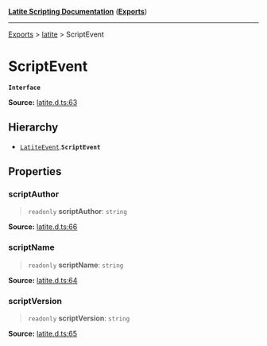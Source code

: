 [**Latite Scripting Documentation**](../../README.md) ([**Exports**](../../exports.md))

---

[Exports](../../exports.md) > [latite](../index.md) > ScriptEvent

# ScriptEvent

**`Interface`**

**Source:** [latite.d.ts:63](https://github.com/LatiteScripting/latitescripting.github.io/blob/5c29411/definitions/latite.d.ts#L63)

## Hierarchy

- [`LatiteEvent`](interface.LatiteEvent.md).**`ScriptEvent`**

## Properties

### scriptAuthor

> `readonly` **scriptAuthor**: `string`

**Source:** [latite.d.ts:66](https://github.com/LatiteScripting/latitescripting.github.io/blob/5c29411/definitions/latite.d.ts#L66)

### scriptName

> `readonly` **scriptName**: `string`

**Source:** [latite.d.ts:64](https://github.com/LatiteScripting/latitescripting.github.io/blob/5c29411/definitions/latite.d.ts#L64)

### scriptVersion

> `readonly` **scriptVersion**: `string`

**Source:** [latite.d.ts:65](https://github.com/LatiteScripting/latitescripting.github.io/blob/5c29411/definitions/latite.d.ts#L65)

